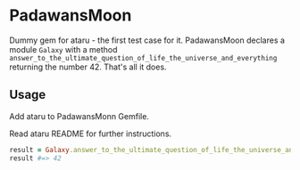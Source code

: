 # PadawansMoon

Dummy gem for ataru - the first test case for it.
PadawansMoon declares a module `Galaxy` with a method `answer_to_the_ultimate_question_of_life_the_universe_and_everything`
returning the number 42. That's all it does.

## Usage

Add ataru to PadawansMonn Gemfile.

Read ataru README for further instructions.


```ruby
result = Galaxy.answer_to_the_ultimate_question_of_life_the_universe_and_everything
result #=> 42
```

